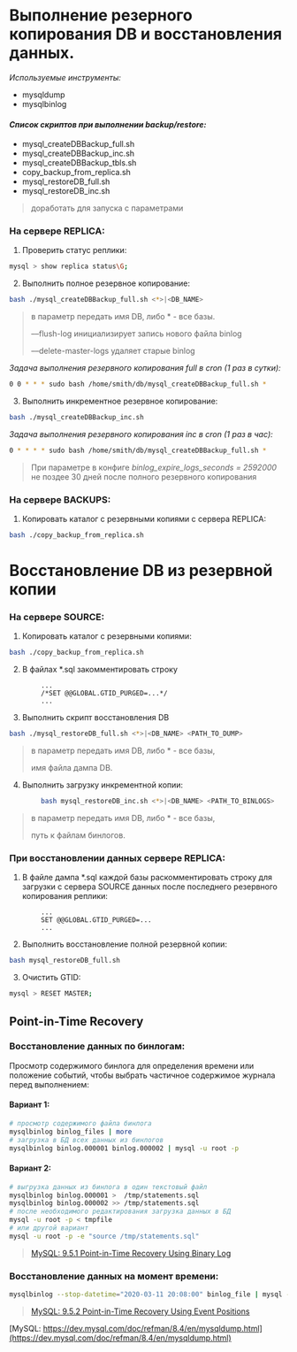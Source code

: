 # Выполнение резерного копирования DB и восстановления данных.

*Используемые инструменты:*

- mysqldump
- mysqlbinlog

#### *Список скриптов при выполнении backup/restore:*
- mysql_createDBBackup_full.sh 
- mysql_createDBBackup_inc.sh
- mysql_createDBBackup_tbls.sh
- copy_backup_from_replica.sh
- mysql_restoreDB_full.sh
- mysql_restoreDB_inc.sh 
> доработать для запуска с параметрами

### На сервере REPLICA:
1. Проверить статус реплики:

```bash
mysql > show replica status\G;
```
2. Выполнить полное резервное копирование: 
```bash
bash ./mysql_createDBBackup_full.sh <*>|<DB_NAME>
```

>	в параметр передать имя DB, либо * - все базы.
  >
> 	––flush-log инициализирует запись нового файла binlog
  >
>   ––delete-master-logs удаляет старые binlog

 *Задача выполнения резервного копирования full в cron (1 раз в сутки):*
```bash
0 0 * * * sudo bash /home/smith/db/mysql_createDBBackup_full.sh *
```
3. Выполнить инкрементное резервное копирование:
```bash
bash ./mysql_createDBBackup_inc.sh
```
 *Задача выполнения резервного копирования inc в cron (1 раз в час):*
```bash
0 * * * * sudo bash /home/smith/db/mysql_createDBBackup_full.sh *
```	
> При параметре в конфиге *binlog_expire_logs_seconds = 2592000* не поздее 30 дней после полного резервного копирования

### На сервере BACKUPS:

1. Копировать каталог с резервными копиями с сервера REPLICA:
```bash
bash ./copy_backup_from_replica.sh
```
# Восстановление DB из резервной копии
### На сервере SOURCE:

1. Копировать каталог с резервными копиями:
```bash		
bash ./copy_backup_from_replica.sh
```
2. В файлах *.sql закомментировать строку 
```
		...
		/*SET @@GLOBAL.GTID_PURGED=...*/
		...
```
3. Выполнить скрипт восстановления DB
```bash
bash ./mysql_restoreDB_full.sh <*>|<DB_NAME> <PATH_TO_DUMP>
```
>	в параметр передать имя DB, либо * - все базы,
  >
>	имя файла дампа DB.
		
4. Выполнить загрузку инкрементной копии:
```bash
		bash mysql_restoreDB_inc.sh <*>|<DB_NAME> <PATH_TO_BINLOGS>
```
>	в параметр передать имя DB, либо * - все базы,
  >
>	путь к файлам бинлогов.

### При восстановлении данных сервере REPLICA:

1. В файле дампа *.sql каждой базы раскомментировать строку для загрузки с сервера SOURCE данных после последнего резервного копирования реплики:
```
		...
		SET @@GLOBAL.GTID_PURGED=...
		...
```
2. Выполнить восстановление полной резервной копии:
```bash		
bash mysql_restoreDB_full.sh
```

3. Очистить GTID:
```bash	
mysql > RESET MASTER;
```
## Point-in-Time Recovery 

### Восстановление данных по бинлогам:
Просмотр содержимого бинлога для определения времени или положение событий, чтобы выбрать частичное содержимое журнала перед выполнением:
#### Вариант 1:
```bash
# просмотр содержимого файла бинлога
mysqlbinlog binlog_files | more
# загрузка в БД всех данных из бинлогов
mysqlbinlog binlog.000001 binlog.000002 | mysql -u root -p
```
#### Вариант 2:
```bash
# выгрузка данных из бинлога в один текстовый файл
mysqlbinlog binlog.000001 >  /tmp/statements.sql
mysqlbinlog binlog.000002 >> /tmp/statements.sql
# после необходимого редактирования загрузка данных в БД
mysql -u root -p < tmpfile
# или другой вариант
mysql -u root -p -e "source /tmp/statements.sql"
```
> [MySQL: 9.5.1 Point-in-Time Recovery Using Binary Log](https://dev.mysql.com/doc/refman/8.4/en/point-in-time-recovery-binlog.html)

### Восстановление данных на момент времени:
```bash
mysqlbinlog --stop-datetime="2020-03-11 20:08:00" binlog_file | mysql -u root -p
```
> [MySQL: 9.5.2 Point-in-Time Recovery Using Event Positions](https://dev.mysql.com/doc/refman/8.4/en/point-in-time-recovery-positions.html)

[MySQL: https://dev.mysql.com/doc/refman/8.4/en/mysqldump.html](https://dev.mysql.com/doc/refman/8.4/en/mysqldump.html)
